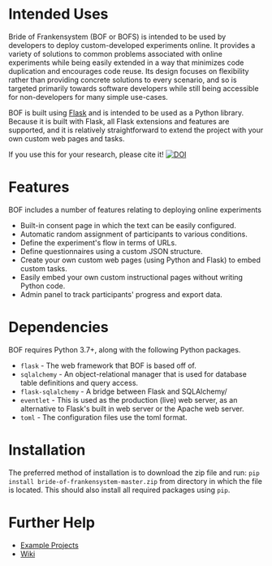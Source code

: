 Intended Uses
=============
Bride of Frankensystem (BOF or BOFS) is intended to be used by developers to deploy custom-developed experiments online. 
It provides a variety of solutions to common problems associated with online experiments while being easily extended in 
a way that minimizes code duplication and encourages code reuse. Its design focuses on flexibility rather than providing 
concrete solutions to every scenario, and so is targeted primarily towards software developers while still being 
accessible for non-developers for many simple use-cases.

BOF is built using [Flask](https://flask.palletsprojects.com/) and is intended to be used as a Python library. Because 
it is built with Flask, all Flask extensions and features are supported, and it is relatively straightforward to extend 
the project with your own custom web pages and tasks.

If you use this for your research, please cite it!
[![DOI](https://zenodo.org/badge/220541237.svg)](https://zenodo.org/badge/latestdoi/220541237)


Features
========
BOF includes a number of features relating to deploying online experiments
* Built-in consent page in which the text can be easily configured.
* Automatic random assignment of participants to various conditions.
* Define the experiment's flow in terms of URLs.
* Define questionnaires using a custom JSON structure.
* Create your own custom web pages (using Python and Flask) to embed custom tasks.
* Easily embed your own custom instructional pages without writing Python code.
* Admin panel to track participants' progress and export data.


Dependencies
============
BOF requires Python 3.7+, along with the following Python packages.

* `flask` - The web framework that BOF is based off of.
* `sqlalchemy` - An object-relational manager that is used for database table definitions and query access.
* `flask-sqlalchemy` - A bridge between Flask and SQLAlchemy/
* `eventlet` - This is used as the production (live) web server, as an alternative to Flask's built in web server or the Apache web server.
* `toml` - The configuration files use the toml format.

Installation
============
The preferred method of installation is to download the zip file and run: 
`pip install bride-of-frankensystem-master.zip` 
from directory in which the file is located.
This should also install all required packages using `pip`. 

Further Help
============

* [Example Projects](https://github.com/colbyj/bride-of-frankensystem-examples)
* [Wiki](https://github.com/colbyj/bride-of-frankensystem/wiki)
